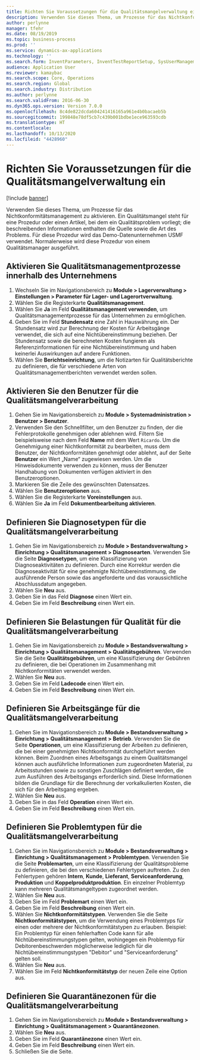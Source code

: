 ```yaml
---
title: Richten Sie Voraussetzungen für die Qualitätsmangelverwaltung ein
description: Verwenden Sie dieses Thema, um Prozesse für das Nichtkonformitätsmanagement zu aktivieren.
author: perlynne
manager: tfehr
ms.date: 08/19/2019
ms.topic: business-process
ms.prod: ''
ms.service: dynamics-ax-applications
ms.technology: ''
ms.search.form: InventParameters, InventTestReportSetup, SysUserManagement, SysUserSetup, InventTestDiagnosticType, InventTestMiscCharges, InventTestOperation, InventProblemType, InventProblemTypeSetup, InventQuarantineZone
audience: Application User
ms.reviewer: kamaybac
ms.search.scope: Core, Operations
ms.search.region: Global
ms.search.industry: Distribution
ms.author: perlynne
ms.search.validFrom: 2016-06-30
ms.dyn365.ops.version: Version 7.0.0
ms.openlocfilehash: 8c4de822dcda604241416165a961e4b0bacaeb5b
ms.sourcegitcommit: 199848e78df5cb7c439b001bdbe1ece963593cdb
ms.translationtype: HT
ms.contentlocale: 
ms.lasthandoff: 10/13/2020
ms.locfileid: "4428960"
---
```

# <a name="set-up-prerequisites-for-nonconformance-management"></a>Richten Sie Voraussetzungen für die Qualitätsmangelverwaltung ein

[!include [banner](../../includes/banner.md)]

Verwenden Sie dieses Thema, um Prozesse für das Nichtkonformitätsmanagement zu aktivieren. Ein Qualitätsmangel steht für eine Prozedur oder einen Artikel, bei dem ein Qualitätsproblem vorliegt; die beschreibenden Informationen enthalten die Quelle sowie die Art des Problems. Für diese Prozedur wird das Demo-Datenunternehmen USMF verwendet. Normalerweise wird diese Prozedur von einem Qualitätsmanager ausgeführt.


## <a name="enable-quality-management-processes-within-the-company"></a>Aktivieren Sie Qualitätsmanagementprozesse innerhalb des Unternehmens
1. Wechseln Sie im Navigationsbereich zu **Module > Lagerverwaltung > Einstellungen > Parameter für Lager- und Lagerortverwaltung**.
2. Wählen Sie die Registerkarte **Qualitätsmanagement**.
3. Wählen Sie **Ja** im Feld **Qualitätsmanagement verwenden**, um Qualitätsmanagementprozesse für das Unternehmen zu ermöglichen.
4. Geben Sie im Feld **Stundensatz** eine Zahl in Hauswährung ein. Der Stundensatz wird zur Berechnung der Kosten für Arbeitsgänge verwendet, die sich auf eine Nichtübereinstimmung beziehen. Der Stundensatz sowie die berechneten Kosten fungieren als Referenzinformationen für eine Nichtübereinstimmung und haben keinerlei Auswirkungen auf andere Funktionen.  
5. Wählen Sie **Berichtseinrichtung**, um die Notizarten für Qualitätsberichte zu definieren, die für verschiedene Arten von Qualitätsmanagementberichten verwendet werden sollen.

## <a name="enable-user-for-nonconformance-processing"></a>Aktivieren Sie den Benutzer für die Qualitätsmangelverarbeitung
1. Gehen Sie im Navigationsbereich zu **Module > Systemadministration > Benutzer > Benutzer**. 
2. Verwenden Sie den Schnellfilter, um den Benutzer zu finden, der die Fehlerprotokolle genehmigen oder ablehnen wird. Filtern Sie beispielsweise nach dem Feld **Name** mit dem Wert `Ricardo`. Um die Genehmigung einer Nichtkonformität zu bearbeiten, muss dem Benutzer, der Nichtkonformitäten genehmigt oder ablehnt, auf der Seite **Benutzer** ein Wert „Name“ zugewiesen werden. Um die Hinweisdokumente verwenden zu können, muss der Benutzer Handhabung von Dokumenten verfügen aktiviert in den Benutzeroptionen.  
3. Markieren Sie die Zeile des gewünschten Datensatzes.
4. Wählen Sie **Benutzeroptionen** aus.
5. Wählen Sie die Registerkarte **Voreinstellungen** aus.
6. Wählen Sie **Ja** im Feld **Dokumentbearbeitung aktivieren**.

## <a name="define-diagnostic-types-for-nonconformance-processing"></a>Definieren Sie Diagnosetypen für die Qualitätsmangelverarbeitung
1. Gehen Sie im Navigationsbereich zu **Module > Bestandsverwaltung > Einrichtung > Qualitätsmanagement > Diagnosearten**. Verwenden Sie die Seite **Diagnosetypen**, um eine Klassifizierung von Diagnoseaktivitäten zu definieren. Durch eine Korrektur werden die Diagnoseaktivität für eine genehmigte Nichtübereinstimmung, die ausführende Person sowie das angeforderte und das voraussichtliche Abschlussdatum angegeben.  
2. Wählen Sie **Neu** aus.
3. Geben Sie in das Feld **Diagnose** einen Wert ein.
4. Geben Sie im Feld **Beschreibung** einen Wert ein.

## <a name="define-quality-charges-for-nonconformance-processing"></a>Definieren Sie Belastungen für Qualität für die Qualitätsmangelverarbeitung
1. Gehen Sie im Navigationsbereich zu **Module > Bestandsverwaltung > Einrichtung > Qualitätsmanagement > Qualitätsgebühren**. Verwenden Sie die Seite **Qualitätsgebühren**, um eine Klassifizierung der Gebühren zu definieren, die bei Operationen im Zusammenhang mit Nichtkonformitäten verwendet werden.  
2. Wählen Sie **Neu** aus.
3. Geben Sie im Feld **Ladecode** einen Wert ein.
4. Geben Sie im Feld **Beschreibung** einen Wert ein.

## <a name="define-the-operations-for-nonconformance-processing"></a>Definieren Sie Arbeitsgänge für die Qualitätsmangelverarbeitung
1. Gehen Sie im Navigationsbereich zu **Module > Bestandsverwaltung > Einrichtung > Qualitätsmanagement > Betrieb**. Verwenden Sie die Seite **Operationen**, um eine Klassifizierung der Arbeiten zu definieren, die bei einer genehmigten Nichtkonformität durchgeführt werden können. Beim Zuordnen eines Arbeitsgangs zu einem Qualitätsmangel können auch ausführliche Informationen zum zugeordneten Material, zu Arbeitsstunden sowie zu sonstigen Zuschlägen definiert werden, die zum Ausführen des Arbeitsgangs erforderlich sind. Diese Informationen bilden die Grundlage für die Berechnung der vorkalkulierten Kosten, die sich für den Arbeitsgang ergeben.  
2. Wählen Sie **Neu** aus.
3. Geben Sie in das Feld **Operation** einen Wert ein.
4. Geben Sie im Feld **Beschreibung** einen Wert ein.

## <a name="define-problem-types-for-nonconformance-processing"></a>Definieren Sie Problemtypen für die Qualitätsmangelverarbeitung
1. Gehen Sie im Navigationsbereich zu **Module > Bestandsverwaltung > Einrichtung > Qualitätsmanagement > Problemtypen**. Verwenden Sie die Seite **Problemarten**, um eine Klassifizierung der Qualitätsprobleme zu definieren, die bei den verschiedenen Fehlertypen auftreten. Zu den Fehlertypen gehören **Intern**, **Kunde**, **Lieferant**, **Serviceanforderung**, **Produktion** und **Koppelproduktproduktion**. Ein einzelner Problemtyp kann mehreren Qualitätsmangeltypen zugeordnet werden.  
2. Wählen Sie **Neu** aus.
3. Geben Sie im Feld **Problemart** einen Wert ein.
4. Geben Sie im Feld **Beschreibung** einen Wert ein.
5. Wählen Sie **Nichtkonformitätstypen**. Verwenden Sie die Seite **Nichtkonformitätstypen**, um die Verwendung eines Problemtyps für einen oder mehrere der Nichtkonformitätstypen zu erlauben. Beispiel: Ein Problemtyp für einen fehlerhaften Code kann für alle Nichtübereinstimmungstypen gelten, wohingegen ein Problemtyp für Debitorenbeschwerden möglicherweise lediglich für die Nichtübereinstimmungstypen "Debitor" und "Serviceanforderung" gelten soll.  
6. Wählen Sie **Neu** aus.
7. Wählen Sie im Feld **Nichtkonformitätstyp** der neuen Zeile eine Option aus.

## <a name="define-quarantine-zones-for-nonconformance-processing"></a>Definieren Sie Quarantänezonen für die Qualitätsmangelverarbeitung
1. Gehen Sie im Navigationsbereich zu **Module > Bestandsverwaltung > Einrichtung > Qualitätsmanagement > Quarantänezonen**.
2. Wählen Sie **Neu** aus.
3. Geben Sie im Feld **Quarantänezone** einen Wert ein.
4. Geben Sie im Feld **Beschreibung** einen Wert ein.
5. Schließen Sie die Seite.

